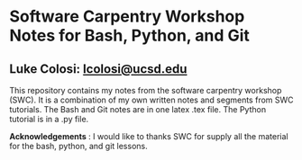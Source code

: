 # Software Carpentry Workshop Notes for Bash, Python, and Git 

Luke Colosi: lcolosi@ucsd.edu 
-----------------------------

This repository contains my notes from the software carpentry workshop (SWC). It is a combination of my own written notes and segments from SWC tutorials.
The Bash and Git notes are in one latex .tex file. The Python tutorial is in a .py file. 

**Acknowledgements** : I would like to thanks SWC for supply all the material for the bash, python, and git lessons.  
